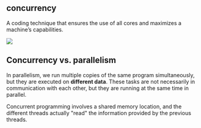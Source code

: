 ## concurrency 
  A coding technique that ensures the use of all cores and maximizes a machine’s capabilities.

![](./_images/cpp-concurrency-evolution.png)

## Concurrency vs. parallelism
In parallelism, we run multiple copies of the same program simultaneously, but they are executed on **different data**. These tasks are not necessarily in communication with each other, but they are running at the same time in parallel. 

Concurrent programming involves a shared memory location, and the different threads actually "read" the information provided by the previous threads.